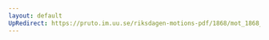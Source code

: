 ```yaml
---
layout: default
UpRedirect: https://pruto.im.uu.se/riksdagen-motions-pdf/1868/mot_1868__fk__50/mot_1868__fk__50-007.pdf
---
```


